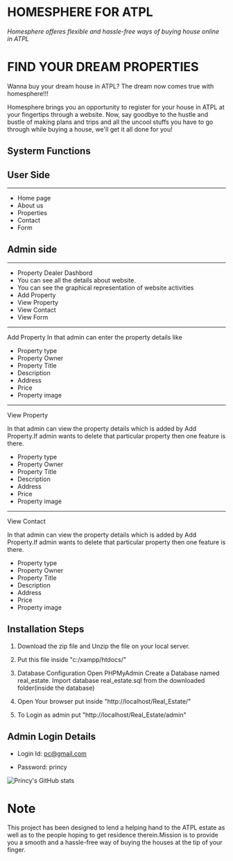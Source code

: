 # **HOMESPHERE FOR ATPL**

*Homesphere offeres flexible and hassle-free ways of buying house online in ATPL*

# **FIND YOUR DREAM PROPERTIES**

 Wanna buy your dream house in ATPL? The dream now comes true with homesphere!!! 

Homesphere brings you an opportunity to register for your house in ATPL at your fingertips through a website. Now, say goodbye to the hustle and bustle of making plans and trips and all the uncool stuffs you have to go through while buying a house, we'll get it all done for you! 

## **Systerm Functions**

## User Side

---

- Home page
- About us
- Properties
- Contact
- Form


## Admin side

---

- Property Dealer Dashbord
- You can see all the details about website.
- You can see the graphical representation of website activities
- Add Property
- View Property
- View Contact
- View Form

 ---

Add Property
       In that admin can enter the property details like 
- Property type 
- Property Owner
- Property Title
- Description
- Address
- Price
- Property image 

---
View Property

In that admin can view the property details which is added by Add Property.If admin wants to delete that particular property then one feature is there.  
- Property type 
- Property Owner
- Property Title
- Description
- Address
- Price
- Property image 

---
View Contact

In that admin can view the property details which is added by Add Property.If admin wants to delete that particular property then one feature is there.  
- Property type 
- Property Owner
- Property Title
- Description
- Address
- Price
- Property image 


## **Installation Steps**

1. Download the zip file and Unzip the file on your local server.

2. Put this file inside "c:/xampp/htdocs/"


3. Database Configuration Open PHPMyAdmin Create a Database named real_estate. Import database real_estate.sql from the downloaded folder(inside the database)

4. Open Your browser put inside "http://localhost/Real_Estate/" 

5. To Login as admin put "http://localhost/Real_Estate/admin"


## **Admin Login Details**

- Login Id: pc@gmail.com

- Password: princy

![Princy's GitHub stats](https://github-readme-stats.vercel.app/api?username=PrincyChauhan&show_icons=true&theme=dark)


# **Note** #

This project has been designed to lend a helping hand to the ATPL estate as well as to the people hoping to get residence therein.Mission is to provide you a smooth and a hassle-free way of buying the houses at the tip of your finger.
